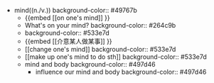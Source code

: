 - mind((n./v.))
  background-color:: #49767b
	- {{embed [[on one's mind]] }}
	- What's on your mind?
	  background-color:: #264c9b
	-
	  background-color:: #533e7d
	- {{embed [[介意某人做某事]] }}
	- [[change one's mind]]
	  background-color:: #533e7d
	- [[make up one's mind to do sth]]
	  background-color:: #533e7d
	- mind and body
	  background-color:: #497d46
		- influence our mind and body
		  background-color:: #497d46